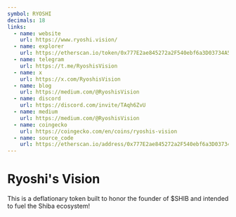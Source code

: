 ```yaml
---
symbol: RYOSHI
decimals: 18
links:
  - name: website
    url: https://www.ryoshi.vision/
  - name: explorer
    url: https://etherscan.io/token/0x777E2ae845272a2F540ebf6a3D03734A5a8f618e
  - name: telegram
    url: https://t.me/RyoshisVision
  - name: x
    url: https://x.com/RyoshisVision
  - name: blog
    url: https://medium.com/@RyoshisVision
  - name: discord
    url: https://discord.com/invite/TAqh6ZvU
  - name: medium
    url: https://medium.com/@RyoshisVision
  - name: coingecko
    url: https://coingecko.com/en/coins/ryoshis-vision
  - name: source_code
    url: https://etherscan.io/address/0x777E2ae845272a2F540ebf6a3D03734A5a8f618e#code
---
```


# Ryoshi's Vision

This is a deflationary token built to honor the founder of $SHIB and intended to fuel the Shiba ecosystem!
